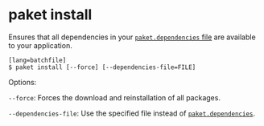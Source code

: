 # paket install

Ensures that all dependencies in your [`paket.dependencies` file](dependencies_file.html) are available to your application.

    [lang=batchfile]
    $ paket install [--force] [--dependencies-file=FILE]

Options:

  `--force`: Forces the download and reinstallation of all packages.

  `--dependencies-file`: Use the specified file instead of [`paket.dependencies`](dependencies_file.html).
